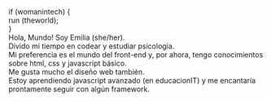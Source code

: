 if (womanintech) {<br>
run (theworld); <br>
}
<br>
    Hola, Mundo! Soy Emilia (she/her).<br> </style>
Divido mi tiempo en codear y estudiar psicología. <br>
Mi preferencia es el mundo del front-end y, por ahora, tengo conocimientos sobre html, css y javascript básico. <br>
Me gusta mucho el diseño web también. <br>
Estoy aprendiendo javascript avanzado (en educacionIT) y me encantaría prontamente seguir con algún framework. 
